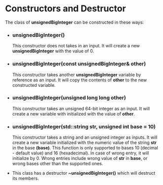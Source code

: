# Constructors and Destructor
The class of **unsignedBigInteger** can be constructed in these ways:

- ### unsignedBigInteger()
  This constructor does not takes in an input. It will create a new **unsignedBigInteger** with the value of 0.

- ### unsignedBigInteger(const unsignedBigInteger& other)
  This constructor takes another **unsignedBigInteger** variable by reference as an input. It will copy the contents of **other** to the new constructed variable.

- ### unsignedBigInteger(unsigned long long other)
  This constructor takes an unsigned 64-bit integer as an input. It will create a new variable with initialized with the value of **other**.

- ### unsignedBigInteger(std::string str, unsigned int base = 10)
  This constructor takes a string and an unsigned integer as inputs. It will create a new variable initialized with the numeric value of the string **str** in the base **(base)**.
  This function is only supported to bases 10 (decimal - default value) and 16 (hexadecimal). In case of wrong entry, it will initialize by 0. 
  Wrong entries include wrong value of **str** in **base**, or wrong bases other than the supported ones.

- This class has a destructor **~unsignedBigInteger()** which will destruct its members.
